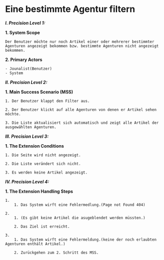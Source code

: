Eine bestimmte Agentur filtern
============

***I. Precision Level 1:***

**1. System Scope**

    Der Benutzer möchte nur noch Artikel einer oder mehrerer bestimmter Agenturen angezeigt bekommen bzw. bestimmte Agenturen nicht angezeigt bekommen.

**2. Primary Actors**

    - Jounalist(Benutzer)
    - System

***II. Precision Level 2:***

**1. Main Success Scenario (MSS)**

    1. Der Benutzer klappt den Filter aus.

    2. Der Benutzer klickt auf alle Agenturen von denen er Artikel sehen möchte.

    3. Die Liste aktualisiert sich automatisch und zeigt alle Artikel der ausgewählten Agenturen.

***III. Precision Level 3:***

**1. The Extension Conditions**

    1. Die Seite wird nicht angezeigt.

    2. Die Liste verändert sich nicht.

    3. Es werden keine Artikel angezeigt.

***IV. Precision Level 4:***

**1. The Extension Handling Steps**

    1. 
        1. Das System wirft eine Fehlermedlung.(Page not Found 404)

    2. 
        1. (Es gibt keine Artikel die asugeblendet werden müssten.)

        2. Das Ziel ist erreicht.

    3. 
        1. Das System wirft eine Fehlermeldung.(keine der noch erlaubten Agenturen enthält Artikel.)

        2. Zurückgehen zum 2. Schritt des MSS.

